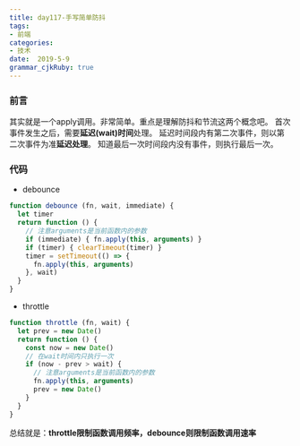 ```yaml
---
title: day117-手写简单防抖
tags: 
- 前端
categories: 
- 技术
date:  2019-5-9
grammar_cjkRuby: true
---
```

### 前言

其实就是一个apply调用。非常简单。重点是理解防抖和节流这两个概念吧。
首次事件发生之后，需要**延迟(wait)时间**处理。
延迟时间段内有第二次事件，则以第二次事件为准**延迟处理**。
知道最后一次时间段内没有事件，则执行最后一次。

<!--more-->

### 代码
+ debounce
```javascript
function debounce (fn, wait, immediate) {
  let timer
  return function () {
    // 注意arguments是当前函数内的参数
    if (immediate) { fn.apply(this, arguments) }
    if (timer) { clearTimeout(timer) }
    timer = setTimeout(() => {
      fn.apply(this, arguments)
    }, wait)
  }
}
```
+ throttle
```javascript
function throttle (fn, wait) {
  let prev = new Date()
  return function () {
    const now = new Date()
    // 在wait时间内只执行一次
    if (now - prev > wait) {
      // 注意arguments是当前函数内的参数
      fn.apply(this, arguments)
      prev = new Date()
    }
  }
}
```
总结就是：**throttle限制函数调用频率，debounce则限制函数调用速率**